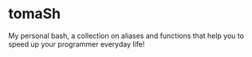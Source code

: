 # tomaSh
My personal bash, a collection on aliases and functions that help you to speed up your programmer everyday life!
